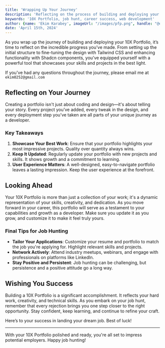 ```yaml
---
title: 'Wrapping Up Your Journey'
description: 'Reflecting on the process of building and deploying your 10X Portfolio and wishing you success in your job hunt.'
keywords: '10X Portfolio, job hunt, career success, web development'
author: {name: 'Ekim Karabey', imageUrl: "/images/pfp.png", handle: "@ekimerton", url: "https://www.twitter.com/ekimerton"}
date: 'April 15th, 2024'
---
```


As you wrap up the journey of building and deploying your 10X Portfolio, it’s time to reflect on the incredible progress you’ve made. From setting up the initial structure to fine-tuning the design with Tailwind CSS and enhancing functionality with Shadcn components, you’ve equipped yourself with a powerful tool that showcases your skills and projects in the best light.

If you've had any questions throughout the journey, please email me at `ekim0252@gmail.com`

## Reflecting on Your Journey

Creating a portfolio isn't just about coding and design—it's about telling your story. Every project you’ve added, every tweak in the design, and every deployment step you’ve taken are all parts of your unique journey as a developer.

### Key Takeaways

1. **Showcase Your Best Work**: Ensure that your portfolio highlights your most impressive projects. Quality over quantity always wins.
2. **Keep It Updated**: Regularly update your portfolio with new projects and skills. It shows growth and a commitment to learning.
3. **User Experience Matters**: A well-designed, easy-to-navigate portfolio leaves a lasting impression. Keep the user experience at the forefront.

## Looking Ahead

Your 10X Portfolio is more than just a collection of your work; it's a dynamic representation of your skills, creativity, and dedication. As you move forward in your career, this portfolio will serve as a testament to your capabilities and growth as a developer. Make sure you update it as you grow, and customize it to make it feel truly yours.

### Final Tips for Job Hunting

- **Tailor Your Applications**: Customize your resume and portfolio to match the job you're applying for. Highlight relevant skills and projects.
- **Network Actively**: Attend industry meetups, webinars, and engage with professionals on platforms like LinkedIn.
- **Stay Positive and Persistent**: Job hunting can be challenging, but persistence and a positive attitude go a long way.

## Wishing You Success

Building a 10X Portfolio is a significant accomplishment. It reflects your hard work, creativity, and technical skills. As you embark on your job hunt, remember that every rejection brings you one step closer to the right opportunity. Stay confident, keep learning, and continue to refine your craft.

Here’s to your success in landing your dream job. Best of luck!

---

With your 10X Portfolio polished and ready, you're all set to impress potential employers. Happy job hunting!
